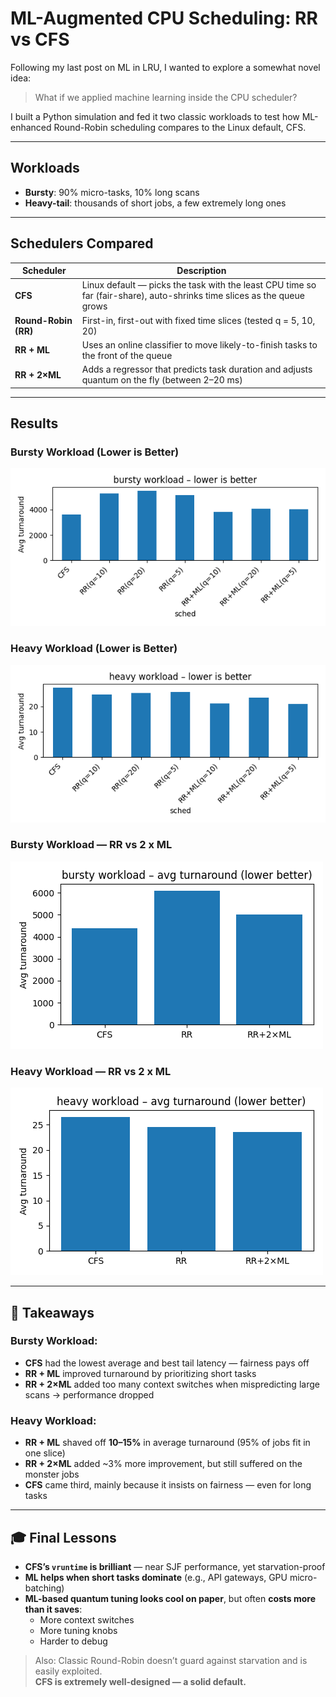 # ML-Augmented CPU Scheduling: RR vs CFS

Following my last post on ML in LRU, I wanted to explore a somewhat novel idea:  
> What if we applied machine learning inside the CPU scheduler?

I built a Python simulation and fed it two classic workloads to test how ML-enhanced Round-Robin scheduling compares to the Linux default, CFS.

---

## Workloads

- **Bursty**: 90% micro-tasks, 10% long scans  
- **Heavy-tail**: thousands of short jobs, a few extremely long ones

---

## Schedulers Compared

| Scheduler           | Description |
|---------------------|-------------|
| **CFS**             | Linux default — picks the task with the least CPU time so far (fair-share), auto-shrinks time slices as the queue grows |
| **Round-Robin (RR)**| First-in, first-out with fixed time slices (tested q = 5, 10, 20) |
| **RR + ML**         | Uses an online classifier to move likely-to-finish tasks to the front of the queue |
| **RR + 2×ML**       | Adds a regressor that predicts task duration and adjusts quantum on the fly (between 2–20 ms) |

---

## Results

### Bursty Workload (Lower is Better)
![bursty-schedulers](images/cpu1.png)

### Heavy Workload (Lower is Better)
![heavy-schedulers](images/cpu2.png)

### Bursty Workload — RR vs 2 x ML 
![bursty-compare](images/cpu3.png)

### Heavy Workload — RR vs 2 x ML 
![heavy-compare](images/cpu4.png)

---

## 📌 Takeaways

### Bursty Workload:
- **CFS** had the lowest average and best tail latency — fairness pays off
- **RR + ML** improved turnaround by prioritizing short tasks
- **RR + 2×ML** added too many context switches when mispredicting large scans → performance dropped

### Heavy Workload:
- **RR + ML** shaved off **10–15%** in average turnaround (95% of jobs fit in one slice)
- **RR + 2×ML** added ~3% more improvement, but still suffered on the monster jobs
- **CFS** came third, mainly because it insists on fairness — even for long tasks

---

## 🎓 Final Lessons

- **CFS’s `vruntime` is brilliant** — near SJF performance, yet starvation-proof
- **ML helps when short tasks dominate** (e.g., API gateways, GPU micro-batching)
- **ML-based quantum tuning looks cool on paper**, but often **costs more than it saves**:
  - More context switches
  - More tuning knobs
  - Harder to debug

> Also: Classic Round-Robin doesn’t guard against starvation and is easily exploited.  
> **CFS is extremely well-designed — a solid default.**

